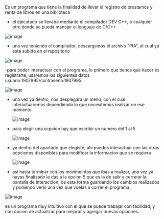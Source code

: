 Es un programa que tiene la finalidad de llevar el registro de prestamos y
renta de libros en una biblioteca

- el ejecutado se llevaba mediante el compilador DEV C++, o cualquier otro donde se pueda manejar el lenguaje de C/C++

![image](https://github.com/user-attachments/assets/2ee34232-5d4f-4cdf-87bf-3154eb461335)

- una vez teniendo el compilador, descargamos el archivo "PIA", el cual ya esta subido en el repositorio

![image](https://github.com/user-attachments/assets/d13a1c53-4117-468e-aa34-c6b1050759b4)

-para poder interactuar con el programa, lo primero que tienes que hacer es registrarte, usaremos los siguientes datos
usuario:1907995/contraseña:1907995

![image](https://github.com/user-attachments/assets/01518fe6-7ddb-4d61-9c8d-957c4d481025)

- una vez ya dentro, nos desplegara un menu, con el cual interactuaremos dependiendo lo que necesitemos realizar en ese momento.

  ![image](https://github.com/user-attachments/assets/3ca5e896-8723-471a-80ea-2fc09cdd4f8f)

- para elegir una ocpcion hay que escribir un numero del 1 al 5

  ![image](https://github.com/user-attachments/assets/93053e7e-347b-4e20-8d62-6d2ac7c39b07)

- ya dentro del apartado que elegiste, ahi puedes interactuar con las otras ocpciones disponibles para modificar la informacion
  que se requiera

  ![image](https://github.com/user-attachments/assets/45e9dd41-a574-4a8b-8b51-b6c20e88ef38)

- asi hasta terminar con los movimeintos que ibas a realizar, una vez ya hayas finalizado le das a la opcion 5 que es la de salir
y cerrarar la pantalla de interaccion, de esta forma guardando los cambios realizados y podiendo verlo una vez que vuelas a correr el programa.

![image](https://github.com/user-attachments/assets/1db23a6f-29a3-45fb-b17b-ad4e0da57917)

es un programa muy intuitivo con el que se puede trabajar con facilidad, y con opcion de actualizar para mejorar y agregar nuevas opciones.




  
